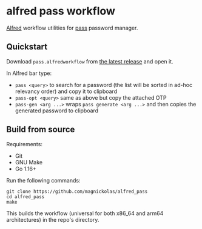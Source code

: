 # alfred pass workflow

[Alfred][alfred] workflow utilities for [pass][pass] password manager.

## Quickstart

Download `pass.alfredworkflow` from [the latest release](https://github.com/magnickolas/alfred_pass/releases/latest) and open it.

In Alfred bar type:

- `pass <query>` to search for a password (the list will be sorted in ad-hoc relevancy order) and copy it to clipboard
- `pass-opt <query>` same as above but copy the attached OTP
- `pass-gen <arg ...>` wraps `pass generate <arg ...>` and then copies the generated password to clipboard

## Build from source

Requirements:

- Git
- GNU Make
- Go 1.16+

Run the following commands:

```
git clone https://github.com/magnickolas/alfred_pass
cd alfred_pass
make
```

This builds the workflow (universal for both x86_64 and arm64 architectures) in the repo's directory.

[alfred]: https://www.alfredapp.com/
[pass]: https://www.passwordstore.org/
